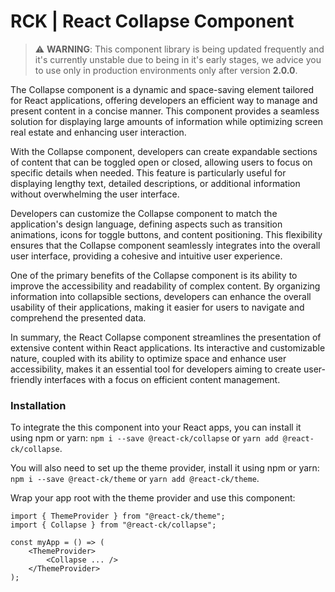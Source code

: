 # RCK | React Collapse Component

> :warning: **WARNING**: This component library is being updated frequently and it's currently unstable due to being in it's early stages, we advice you to use only in production environments only after version **2.0.0**.

The Collapse component is a dynamic and space-saving element tailored for React applications, offering developers an efficient way to manage and present content in a concise manner. This component provides a seamless solution for displaying large amounts of information while optimizing screen real estate and enhancing user interaction.

With the Collapse component, developers can create expandable sections of content that can be toggled open or closed, allowing users to focus on specific details when needed. This feature is particularly useful for displaying lengthy text, detailed descriptions, or additional information without overwhelming the user interface.

Developers can customize the Collapse component to match the application's design language, defining aspects such as transition animations, icons for toggle buttons, and content positioning. This flexibility ensures that the Collapse component seamlessly integrates into the overall user interface, providing a cohesive and intuitive user experience.

One of the primary benefits of the Collapse component is its ability to improve the accessibility and readability of complex content. By organizing information into collapsible sections, developers can enhance the overall usability of their applications, making it easier for users to navigate and comprehend the presented data.

In summary, the React Collapse component streamlines the presentation of extensive content within React applications. Its interactive and customizable nature, coupled with its ability to optimize space and enhance user accessibility, makes it an essential tool for developers aiming to create user-friendly interfaces with a focus on efficient content management.

### Installation 

To integrate the this component into your React apps, you can install it using npm or yarn: `npm i --save @react-ck/collapse` or `yarn add @react-ck/collapse`.

You will also need to set up the theme provider, install it using npm or yarn: `npm i --save @react-ck/theme` or `yarn add @react-ck/theme`.

Wrap your app root with the theme provider and use this component:

```tsx
import { ThemeProvider } from "@react-ck/theme";
import { Collapse } from "@react-ck/collapse";

const myApp = () => (
    <ThemeProvider>
        <Collapse ... />
    </ThemeProvider>
);
```
